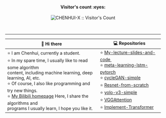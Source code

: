 
<h4 align="center">Visitor's count :eyes:</h4>

<p align="center"><img src="https://profile-counter.glitch.me/{CHENHUI-X}/count.svg" alt="CHENHUI-X :: Visitor's Count" /></p>  
<br>

<p <img align="center" src="/github-metrics.svg" alt="Metrics" width="500"></p>

---


|  👋 Hi there     |                       💻 Repositories                   |
|  --------------  |                            ----                          |
| ⭐️ I am Chenhui, currently a student.<br> ⭐ In my spare time, I  usually like to read some algorithm <br> content, including machine learning, deep learning, AI, etc. <br>⭐️ Of course, I also like programming and try new things. <br>⭐️ [My Bilibili homepage](https://space.bilibili.com/294132471) Here, I share the algorithms and <br>programs I usually learn, I hope you like it.  |  ⭐️ [ My-lecture-slides-and-code ]( https://github.com/CHENHUI-X/My-lecture-slides-and-code )&nbsp;&nbsp;&nbsp;&nbsp; &nbsp;<br>⭐️ [meta-learning-lstm-pytorch]( https://github.com/CHENHUI-X/meta-learning-lstm-pytorch )&nbsp; &nbsp; &nbsp; &nbsp;<br>⭐️ [cycleGAN-simple]( https://github.com/CHENHUI-X/cycleGAN-simple )&nbsp;&nbsp; &nbsp; &nbsp;<br>⭐️ [Resnet-from-scratch]( https://github.com/CHENHUI-X/Resnet-from-scratch )&nbsp; &nbsp;&nbsp; &nbsp;<br>⭐️ [yolo-v3-simple]( https://github.com/CHENHUI-X/yolo-v3-simple)&nbsp; &nbsp; <br> ⭐️ [VGGAttention](https://github.com/CHENHUI-X/ImageClassification_with_VGGAttention)&nbsp; &nbsp;&nbsp; &nbsp;&nbsp; <br> ⭐️ [Implement-Transformer](https://github.com/CHENHUI-X/Implement_Transformer_Simple) |


